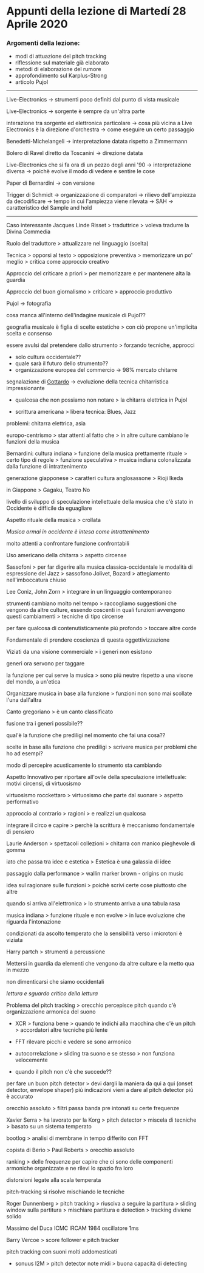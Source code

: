 # Appunti della lezione di Martedí 28 Aprile 2020

### Argomenti della lezione:

- modi di attuazione del pitch tracking
- riflessione sul materiale già elaborato
- metodi di elaborazione del rumore
- approfondimento sul Karplus-Strong
- articolo Pujol

---------

Live-Electronics -> strumenti poco definiti dal punto di vista musicale

Live-Electronics -> sorgente è sempre da un'altra parte

interazione tra sorgente ed elettronica particolare -> cosa più vicina a Live Electronics è la direzione d'orchestra -> come eseguire un certo passaggio

Benedetti-Michelangeli -> interpretazione datata rispetto a Zimmermann

Bolero di Ravel diretto da Toscanini -> direzione datata

Live-Electronics che si fa ora di un pezzo degli anni '90 -> interpretazione diversa -> poichè evolve il modo di vedere e sentire le cose

Paper di Bernardini -> con versione

Trigger di Schmidt -> organizzazione di comparatori -> rilievo dell'ampiezza da decodificare -> tempo in cui l'ampiezza viene rilevata -> SAH -> caratteristico del Sample and hold

---------------

Caso interessante Jacques Linde Risset > traduttrice > voleva tradurre la Divina Commedia

Ruolo del traduttore > attualizzare nel linguaggio (scelta)

Tecnica > opporsi al testo > opposizione preventiva > memorizzare un po' meglio > critica come approccio creativo

Approccio del criticare a priori > per memorizzare e per mantenere alta la guardia

Approccio del buon giornalismo > criticare > approccio produttivo

Pujol -> fotografia

cosa manca all'interno dell'indagine musicale di Pujol??

geografia musicale è figlia di scelte estetiche > con ciò propone un'implicita scelta e consenso

essere avulsi dal pretendere dallo strumento > forzando tecniche, approcci

- solo cultura occidentale??
- quale sarà il futuro dello strumento??
- organizzazione europea del commercio -> 98% mercato chitarre

segnalazione di [Gottardo](https://www.youtube.com/user/gottyboy/videos) -> evoluzione della tecnica chitarristica impressionante

- qualcosa che non possiamo non notare > la chitarra elettrica in Pujol

- scrittura americana > libera tecnica: Blues, Jazz

problemi: chitarra elettrica, asia

europo-centrismo > star attenti al fatto che > in altre culture cambiano le funzioni della musica

Bernardini: cultura indiana > funzione della musica prettamente rituale > certo tipo di regole > funzione speculativa > musica indiana colonalizzata dalla funzione di intrattenimento

generazione giapponese > caratteri cultura anglosassone > Rioji Ikeda

in Giappone > Gagaku, Teatro No

livello di sviluppo di speculazione intellettuale della musica che c'è stato in Occidente è difficile da eguagliare

Aspetto rituale della musica > crollata

_Musica ormai in occidente è intesa come intrattenimento_

molto attenti a confrontare funzione confrontabili

Uso americano della chitarra > aspetto circense

Sassofoni > per far digerire alla musica classica-occidentale le modalità di espressione del Jazz > sassofono Jolivet, Bozard > attegiamento nell'imboccatura chiuso

Lee Coniz, John Zorn > integrare in un linguaggio contemporaneo

strumenti cambiano molto nel tempo > raccogliamo suggestioni che vengono da altre culture, essendo coscenti in quali funzioni avvengono questi cambiamenti > tecniche di tipo circense

per fare qualcosa di contenutisticamente piú profondo > toccare altre corde

Fondamentale di prendere coscienza di questa oggettivizzazione

Viziati da una visione commerciale > i generi non esistono

generi ora servono per taggare

la funzione per cui serve la musica > sono piú neutre rispetto a una visone del mondo, a un'etica

Organizzare musica in base alla funzione > funzioni non sono mai scollate l'una dall'altra

Canto gregoriano > è un canto classificato

fusione tra i generi possibile??

qual'è la funzione che prediligi nel momento che fai una cosa??

scelte in base alla funzione che prediligi > scrivere musica per problemi che ho ad esempi?

modo di percepire acusticamente lo strumento sta cambiando

Aspetto Innovativo per riportare all'ovile della speculazione intellettuale: motivi circensi, di virtuosismo

virtuosismo rocckettaro > virtuosismo che parte dal suonare > aspetto performativo

approccio al contrario > ragioni > e realizzi un qualcosa

integrare il circo e capire > perchè la scrittura è meccanismo fondamentale di pensiero

Laurie Anderson > spettacoli collezioni > chitarra con manico pieghevole di gomma

iato che passa tra idee e estetica > Estetica è una galassia di idee

passaggio dalla performance > wallin marker brown - origins on music

idea sul ragionare sulle funzioni > poichè scrivi certe cose piuttosto che altre

quando si arriva all'elettronica > lo strumento arriva a una tabula rasa

musica indiana > funzione rituale e non evolve > in luce evoluzione che riguarda l'intonazione

condizionati da ascolto temperato che la sensibilità verso i microtoni è viziata

Harry partch > strumenti a percussione

Mettersi in guardia da elementi che vengono da altre culture e la metto qua in mezzo

non dimenticarsi che siamo occidentali

*lettura e sguardo critico della lettura*

Problema del pitch tracking > orecchio percepisce pitch quando c'è organizzazione armonica del suono

- XCR > funziona bene > quando te indichi alla macchina che c'è un pitch > accordatori
altre tecniche piú lente  

- FFT rilevare picchi e vedere se sono armonico
- autocorrelazione > sliding tra suono e se stesso > non funziona velocemente
- quando il pitch non c'è che succede??

per fare un buon pitch detector > devi dargli la maniera da qui a qui (onset detector, envelope shaper) piú indicazioni vieni a dare al pitch detector piú è accurato

orecchio assoluto > filtri passa banda pre intonati su certe frequenze

Xavier Serra > ha lavorato per la Korg > pitch detector > miscela di tecniche > basato su un sistema temperato

bootlog > analisi di membrane in tempo differito con FFT

copista di Berio > Paul Roberts > orecchio assoluto

ranking > delle frequenze per capire che ci sono delle componenti armoniche organizzate e ne rilevi lo spazio fra loro

distorsioni legate alla scala temperata

pitch-tracking si risolve mischiando le tecniche

Roger Dunnenberg > pitch tracking > riusciva a seguire la partitura > sliding window sulla partitura > mischiare partitura e detection > tracking diviene solido

Massimo del Duca ICMC IRCAM 1984 oscillatore 1ms

Barry Vercoe > score follower e pitch tracker

pitch tracking con suoni molti addomesticati

- sonuus I2M > pitch detector note midi > buona capacità di detecting
